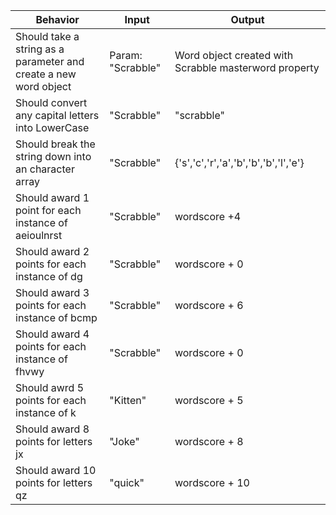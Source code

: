 |Behavior|Input|Output|
|----|------|-----|
|Should take a string as a parameter and create a new word object|Param: "Scrabble"|Word object created with Scrabble masterword property|
|Should convert any capital letters into LowerCase|"Scrabble"|"scrabble"|
|Should break the string down into an character array| "Scrabble" | {'s','c','r','a','b','b','b','l','e'}|
|Should award 1 point for each instance of aeioulnrst| "Scrabble" | wordscore  +4|
|Should award 2 points for each instance of dg| "Scrabble" | wordscore + 0|
|Should award 3 points for each instance of bcmp| "Scrabble" | wordscore + 6|
|Should award 4 points for each instance of fhvwy| "Scrabble" | wordscore + 0|
|Should awrd 5 points for each instance of k| "Kitten" | wordscore + 5|
|Should award 8 points for letters jx| "Joke" | wordscore + 8|
|Should award 10 points for letters qz | "quick" | wordscore + 10|